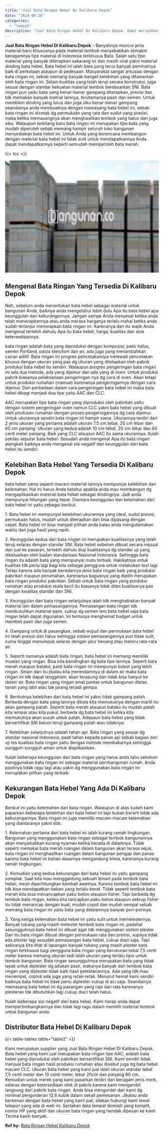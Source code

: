 ```yaml
---
title: "Jual Bata Ringan Hebel Di Kalibaru Depok"
date: "2024-08-28"
categories: 
  - "tempat"
description: "Jual Bata Ringan Hebel Di Kalibaru Depok. Kami merupakan supplier yang Jual Bata Ringan Hebel Di Kalibaru Depok. Bata hebel yang kami jual merupakan bata rin..."
---
```


**Jual Bata Ringan Hebel Di Kalibaru Depok** – Banyaknya muncul jenis material baru khususnya pada material tembok menyebabkan semakin beragamnya tipe material di Indonesia terkhusus Bata. Salah satu tipe material yang banyak diterapkan sekarang ini dan masih viral yakni material dinding bata hebel. Bata hebel ini ialah bata yang terus banyak peminatnya baik di perkotaan ataupun di pedesaan. Masyarakat sangat antusias dengan bata ringan ini, sebab memang banyak banget kelebihan yang ditawarkan oleh bata ringan ini. Selain kualitas yang telah teruji secara konstruksi, juga sesuai dengan standar kekuatan material tembok berdasarkan SNI. Bata ringan pun yaitu bata yang benar-benar gampang diterapkan, presisi dan tdk memakan banyak matrial lainnya, terutamanya pasir dan semen. Untuk membikin dinding yang lurus dan juga siku benar-benar gampang seandainya anda membuatnya dengan memasang bata hebel ini, sebab bata ringan ini dicetak dg permukaan yang rata dan sudut yang presisi, maka ketika memasangnya akan menghasilkan tembok yang halus dan juga siku. Walaupun terbilang baru bata ringan ini merupakan tipe bata yang mudah diperoleh sebab memang hampir seluruh toko bangunan menyediakan bata hebel ini. Untuk Anda yang berencana membangun dengan material bata hebel ini tidak sulit untuk mendapatkannya Anda dapat mendapatkannya seperti semudah memperoleh bata merah.

{{< toc >}}

![Jual Bata Ringan Hebel Di Kalibaru Depok](/images/jual-hebel-murah-41.png)

## Mengenal Bata Ringan Yang Tersedia Di Kalibaru Depok

Nah, sebelum anda menentukan bata hebel sebagai material untuk bangunan Anda, baiknya anda mengetahui lebih dulu Apa itu bata hebel apa keunggulan dan kekurangannya. Jangan sampe Anda menyesal ketika anda telah menerapkannya atau anda merasa harganya terlalu mahal ketika anda sudah terlanjur menerapkan bata ringan ini. Karenanya dari itu wajib Anda mengenal terlebih dahulu Apa itu bata hebel, harga, kualitas dan stok ketersediaannya.

bata ringan adalah bata yang diproduksi dengan komposisi; pasir halus, semen Portland, pasta sterofom dan air, ada juga yang menambahkan cairan aditif. Bata ringan ini progres pencetakannya melewati pencetakan khusus dengan ukuran yang pas dg ukuran yang ditetapkan oleh pabrik produksi bata hebel itu sendiri. Walaupun progres pengeringan bata ringan ini ada dua metode, ada yang dijemur dan ada yang di oven. Untuk produksi pabrik biasanya pelaksanaan pengeringan nya dg cara di oven. Akan tetapi untuk produksi rumahan (manual) karenanya pengeringannya dengan cara dijemur. Dari perbedaan dalam cara pengeringan bata hebel ini maka bata hebel dibagi menjadi dua tipe yaitu AAC dan CLC.

AAC merupakan tipe bata ringan yang diproduksi oleh pabrikan yaitu dengan sistem pengeringan oven namun CLC yakni bata hebel yang dibuat oleh produsen rumahan dengan proses pengeringannya dg cara dijemur. Untuk ukurannya sendiri bata ringan ini hampir sama. Ukurannya terdiri dari 2 jenis ukuran yang pertama adalah ukuran 7.5 cm tebal, 20 cm lebar dan 60 cm panjang. Ukuran yang kedua adalah 10 cm tebal, 20 cm lebar dan 60 centi meter panjang. Baik yang CLC ataupun AAC itu sama ukurannya. Itulah sekilas seputar bata hebel. Sesudah anda mengenal Apa itu bata ringan alangkah baiknya anda mengenal sisi negatif dan keunggulan dari bata hebel itu sendiri.

## Kelebihan Bata Hebel Yang Tersedia Di Kalibaru Depok

bata hebel sama seperti macam material lainnya mempunyai kelebihan dan kelemahan. Hal ini harus Anda ketahui apabila anda mau membangun dg mengaplikasikan material bata hebel sebagai dindingnya. Jadi anda mempunyai hitungan yang tepat. Diantara keunggulan dan kelemahan dari bata hebel ini yaitu sebagai berikut.

1\. Bata hebel ini mempunyai kelebihan ukurannya yang ideal, sudut presisi, permukaan halus, mudah untuk diterapkan dan bisa dipasang dengan cepat. Bata hebel ini bisa menjadi pilihan anda kalau anda mengutamakan waktu dan juga hasil yang rapih.

2\. Keunggulan kedua dari bata ringan ini merupakan kualitasnya yang telah teruji selaras dengan standar SNI. Bata hebel sebelum dibuat secara massal dan jual ke pasaran, terlebih dahulu diuji kualitasnya dg standar uji yang dikeluarkan oleh badan standarisasi Nasional Indonesia. Sehingga bata ringan itu adalah bata yang mempunyai mutu terbaik. Hakikatnya untuk kualitas tdk perlu lagi bagi kita sebagai pengguna untuk melakukan test lagi. Tetapi karena ada banyak beredarnya jenis bata ringan baik yang produksi pabrikan maupun perumahan, karenanya bagusnya yang dipilih merupakan bata ringan produksi pabrikan. Sebab untuk bata ringan yang produksi rumahan atau produksi skala kecil itu biasanya tidak dites kualitasnya pas dengan kwalitas standar dari SNI.

3\. Keunggulan dari bata ringan selanjutnya ialah tdk menghabiskan banyak material lain dalam pemasangannya. Pemasangan bata ringan tdk membutuhkan material pasir, cukup dg semen lem bata hebel saja bata ringan telah dapat digunakan. Ini tentunya menghemat budget untuk membeli pasir dan juga semen.

4\. Gampang untuk di pasangkan, sebab wujud dan permukaan bata hebel ini telah presisi dan halus sehingga sistem pemasangannya pun tidak sulit, cuma tinggal menumpuk selaras dengan jalur benang atau meniru rata-rata air.

5\. Seperti namanya adalah bata ringan, bata hebel ini memang memiliki muatan yang ringan. Bisa kita bandingkan dg bata tipe lainnya. Seperti bata merah maupun batako, pasti bata ringan ini mempunyai bobot yang lebih ringan. Selain dari itu jikalau kita merendamnya di dalam air maka bata ringan ini tdk dapat tenggelam, akan terapung dan tidak bisa hanyut ke dalam air. Bata ringan yang ringan amat pantas untuk bangunan diatas tanah yang labil atau tak jarang terjadi gempa.

6\. Berikutnya kelebihan dari bata hebel ini yakni tidak gampang patah. Berbeda dengan bata yang lainnya dikala kita memukulnya dengan martil itu akan gampang patah. Seperti bata merah ataupun batako itu mudah patah kita lempar atau kita pukul, berbeda dg bata hebel ini ketika kita memukulnya akan susah untuk patah. Adapaun bata hebel yang tidak bersertifikat SNI belum teruji gampang patah atau tidaknya.

7\. Kelebihan selanjutnya adalah tahan api. Bata ringan yang sesuai dg standar nasional Indonesia, pasti tahan kepada panas api sebab bagian dari uji tes kualitas bata ringan yaitu dengan metode membakarnya sehingga sungguh-sungguh aman untuk diaplikasikan.

Itulah beberapa keunggulan dari bata ringan yang harus anda tahu sebelum menggunakan bata ringan ini sebagai material pembangunan rumah. Anda pastinya tidak ragu lagi atau yakin dg menggunakan bata ringan ini merupakan pilihan yang terbaik.

## Kekurangan Bata Hebel Yang Ada Di Kalibaru Depok

Berikut ini yaitu kelemahan dari bata ringan. Walaupun di atas sudah kami paparkan beberapa kelebihan dari bata hebel ini tapi bukan berarti tidak ada kekurangannya. Bata ringan ini juga memiliki macam-macam kelemahan yang diantaranya yakni sbb.

1\. Kelemahan pertama dari bata hebel ini ialah kurang ramah lingkungan. Bangunan yang menggunakan bata ringan sebagai tembok bangunannya akan menyebabkan kurang nyaman ketika berada di dalamnya. Tidak seperti memakai bata merah ruangan dalam bangunan akan terasa sejuk, bata ringan ini menghasilkan ruangan dalam bangunan pengap dan panas karena bata hebel ini bahan dasarnya mengandung kimia, karenanya kurang ramah lingkungan.

2\. Kemudian yang kedua kekurangan dari bata hebel ini yaitu gampang somplak. Saat kita mau menggantung sebuah lemari pada tembok bata hebel, mesti diperhitungkan kembali awetnya. Karena tembok bata hebel ini tdk bisa mendapatkan beban yang terlalu berat. Tidak seperti tembok bata merah kita bisa menancapkan paku beton ataupun fisher. Tapi berbeda dg tembok bata ringan, ketika kita tancapkan paku beton ataupun sekrup fisher itu tidak menancap dengan kuat, mudah copot dan mudah sempal sebab memang bata ringan ini yaitu bata yang didalamnya banyak pori-porinya.

3\. Yang ketiga kelemahan bata hebel ini yaitu sulit untuk memelesternya. Banyak tukang yang masih melester tembok bata ringan ini, padahal sesungguhnya bata hebel ini dibuat agar tdk menggunakan sistem plester. Dari itu bata ringan dibuat dengan permukaan rata dan presisi, supaya tidak ada plester lagi sesudah pemasangan bata hebel, cukup diaci saja. Tapi sekiranya kita lihat di lapangan banyak tukang yang masih plester bata ringan terkhusus bagi pengguna bata ringan yang berukuran tebal 7,5 centi meter karena memang ukuran tadi ialah ukuran yang terlalu tipis untuk tembok bangunan. Bata ringan sesungguhnya merupakan bata yang tidak layak untuk diplester dg adukan pasir, makanya banyak dari tembok bata ringan yang diplester tidak baik hasil pelestariannya. Ada yang tdk mau menempel, coplok ada juga yang retak-retak. Menurut hemat kami sendiri baiknya bata hebel ini tidak perlu diplester cukup di aci saja. Seandainya memasang bata hebel ini dg pasangan yang rapi dan rata karenanya plesteran tdk dibutuhkan lagi cukup diaci telah halus.

Itulah beberapa sisi negatif dari bata hebel, Kami harap anda dapat mempertimbangkannya dan tidak lagi ragu dalam memilih material tembok untuk bangunan anda.

## Distributor Bata Hebel Di Kalibaru Depok

{{< table-tables table="table2" >}}

Kami merupakan supplier yang Jual Bata Ringan Hebel Di Kalibaru Depok. Bata hebel yang kami jual merupakan bata ringan tipe AAC, adalah bata hebel yang diproduksi oleh pabrikan bersertifikat SNI. Kami sendiri tidak menjual bata ringan hasil produksi rumahan atau disebut juga dg bata hebel macam CLC. Ukuran bata hebel yang kami jual ialah ukuran standar tebal 7,5 centi meter dan 10 centi meter, lebar 20cm dan panjang 60 cm. Kemudian untuk merek yang kami pasarkan terdiri dari beragam jenis merk, selaras dengan ketersediaan stok di pabrik karena kami mengambil langsung dari pabrik bata ringan. Anda bisa mengorder dari kami dg minimal pengorderan 12,6 kubik dalam sekali pemesanan. Jikalau anda berkenan dengan bata hebel yang kami jual, silakan hubungi kami lewat telepon yang ada di web ini. Sertakan data tempat domisili yang komplit, nomor HP yang aktif dan ukuran bata ringan yang hendak dipesan ke kami. Terima kasih banyak.

**Ref by:** [Bata Ringan Hebel Kalibaru Depok](https://id.wikipedia.org/wiki/Bata)
